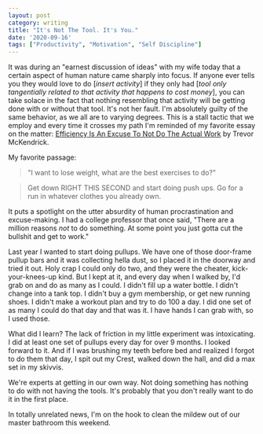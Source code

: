 ```yaml
---
layout: post
category: writing
title: "It's Not The Tool. It's You."
date: '2020-09-16'
tags: ["Productivity", "Motivation", "Self Discipline"]
---
```


It was during an "earnest discussion of ideas" with my wife today that a certain aspect of human nature came sharply into focus. If anyone ever tells you they would love to do [_insert activity_] if they only had [_tool only tangentially related to that activity that happens to cost money_], you can take solace in the fact that nothing resembling that activity will be getting done with or without that tool. It's not her fault. I'm absolutely guilty of the same behavior, as we all are to varying degrees. This is a stall tactic that we employ and every time it crosses my path I'm reminded of my favorite essay on the matter: [Efficiency Is An Excuse To Not Do The Actual Work](https://www.trevormckendrick.com/essays/efficiency-is-an-excuse-to-not-do-the-actual-work) by Trevor McKendrick.

<!--more-->

My favorite passage:

> "I want to lose weight, what are the best exercises to do?"

> Get down RIGHT THIS SECOND and start doing push ups. Go for a run in whatever clothes you already own.

It puts a spotlight on the utter absurdity of human procrastination and excuse-making. I had a college professor that once said, "There are a million reasons _not_ to do something. At some point you just gotta cut the bullshit and get to work."

Last year I wanted to start doing pullups. We have one of those door-frame pullup bars and it was collecting hella dust, so I placed it in the doorway and tried it out. Holy crap I could only do two, and they were the cheater, kick-your-knees-up kind. But I kept at it, and every day when I walked by, I'd grab on and do as many as I could. I didn't fill up a water bottle. I didn't change into a tank top. I didn't buy a gym membership, or get new running shoes. I didn't make a workout plan and try to do 100 a day. I did one set of as many I could do that day and that was it. I have hands I can grab with, so I used those.

What did I learn? The lack of friction in my little experiment was intoxicating. I did at least one set of pullups every day for over 9 months. I looked forward to it. And if I was brushing my teeth before bed and realized I forgot to do them that day, I spit out my Crest, walked down the hall, and did a max set in my skivvis.

We're experts at getting in our own way. Not doing something has nothing to do with not having the tools. It's probably that you don't really want to do it in the first place.

In totally unrelated news, I'm on the hook to clean the mildew out of our master bathroom this weekend.
